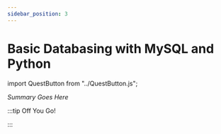 ```yaml
---
sidebar_position: 3
---
```


# Basic Databasing with MySQL and Python
import QuestButton from "../QuestButton.js";

_Summary Goes Here_

:::tip Off You Go!

<QuestButton text="Quest" />

:::

